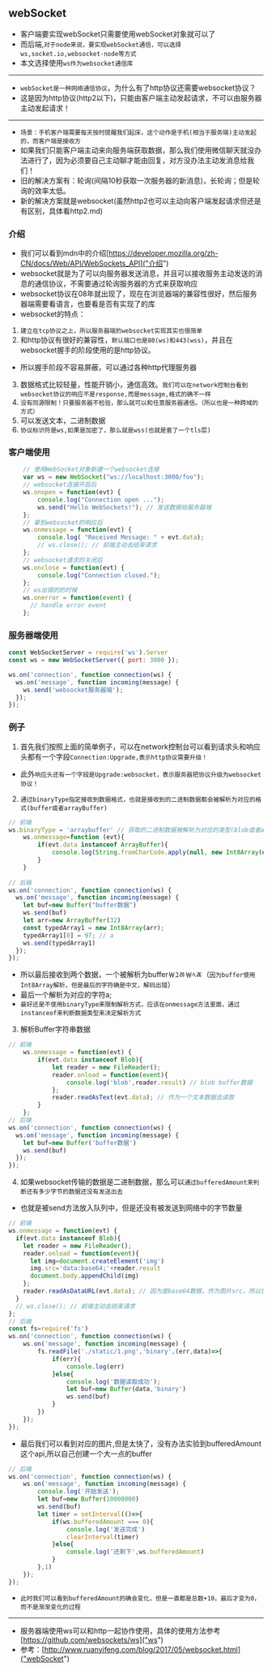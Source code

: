 ## webSocket
* 客户端要实现webSocket只需要使用webSocket对象就可以了
* 而后端,`对于node来说，要实现webSocket通信，可以选择ws,socket.io,websocket-node等方式`
* 本文选择使用`ws作为websocket通信库`
---
* `webSocket是一种网络通信协议`，为什么有了http协议还需要websocket协议？
* 这是因为http协议(http2以下)，只能由客户端主动发起请求，不可以由服务器主动发起请求！
---
* `场景：手机客户端需要每天按时提醒我们起床，这个动作是手机(相当于服务端)主动发起的，而客户端是接收方`
* 如果我们只能客户端主动来向服务端获取数据，那么我们使用微信聊天就没办法进行了，因为必须要自己主动聊才能由回复，对方没办法主动发消息给我们！
* 旧的解决方案有：轮询(间隔10秒获取一次服务器的新消息)，长轮询；但是轮询的效率太低。
* 新的解决方案就是websocket(虽然http2也可以主动向客户端发起请求但还是有区别，具体看http2.md)

### 介绍
* 我们可以看到mdn中的介绍[https://developer.mozilla.org/zh-CN/docs/Web/API/WebSockets_API]("介绍")
* websocket就是为了可以向服务器发送消息，并且可以接收服务主动发送的消息的通信协议，不需要通过轮询服务器的方式来获取响应
* websocket协议在08年就出现了，现在在浏览器端的兼容性很好，然后服务器端需要看语言，也要看是否有实现了的库
* websocket的特点：
1. `建立在tcp协议之上，所以服务器端的websocket实现其实也很简单`
2. 和http协议有很好的兼容性，`默认端口也是80(ws)和443(wss)`，并且在websocket握手的阶段使用的是http协议。
* 所以握手阶段不容易屏蔽，可以通过各种http代理服务器
3. 数据格式比较轻量，性能开销小，通信高效。`我们可以在network控制台看到websocket协议的响应不是response,而是message,格式的确不一样`
4. `没有同源限制！只要服务器不检验，那么就可以和任意服务器通信。（所以也是一种跨域的方式）`
5. 可以发送文本，二进制数据
6. `协议标识符是ws,如果是加密了，那么就是wss(也就是套了一个tls层)`

### 客户端使用
```javascript
    // 使用WebSocket对象新建一个websocket连接
    var ws = new WebSocket("ws://localhost:3000/foo");
    // websocket连接开启后
    ws.onopen = function(evt) {
        console.log("Connection open ...");
        ws.send("Hello WebSockets!"); // 发送数据给服务器端
    };
    // 拿到websocket的响应后
    ws.onmessage = function(evt) {
        console.log( "Received Message: " + evt.data);
        // ws.close(); // 前端主动去结束请求
    };
    // websocket请求的关闭后
    ws.onclose = function(evt) {
        console.log("Connection closed.");
    };
    // ws出错的的时候
    ws.onerror = function(event) {
      // handle error event
    };
```
### 服务器端使用
```javascript
const WebSocketServer = require('ws').Server
const ws = new WebSocketServer({ port: 3000 });

ws.on('connection', function connection(ws) {
  ws.on('message', function incoming(message) {
    ws.send('websocket服务器端');
  });
});
```

### 例子
1. 首先我们按照上面的简单例子，可以在network控制台可以看到请求头和响应头都有一个字段`Connection:Upgrade,表示http协议需要升级！`
* 此外`响应头还有一个字段是Upgrade:websocket，表示服务器把协议升级为websocket协议！`
2. `通过binaryType指定接收到数据格式，也就是接收到的二进制数据都会被解析为对应的格式(buffer或者arrayBuffer)`
```javascript
// 前端
ws.binaryType = 'arraybuffer' // 获取的二进制数据被解析为对应的类型(blob或者arrayBuffer)
    ws.onmessage=function (evt){
        if(evt.data instanceof ArrayBuffer){
            console.log(String.fromCharCode.apply(null, new Int8Array(evt.data)))
        }
    }
    
// 后端
ws.on('connection', function connection(ws) {
  ws.on('message', function incoming(message) {
    let buf=new Buffer("buffer数据")
    ws.send(buf)
    let arr=new ArrayBuffer(32)
    const typedArray1 = new Int8Array(arr);
    typedArray1[0] = 97; // a
    ws.send(typedArray1)
  });
});
```
* 所以最后接收到两个数据，一个被解析为buffer￦ﾕﾰ￦ﾍﾮ（`因为buffer使用Int8Array解析，但是最后的字符确是中文，解码出错`）
* 最后一个解析为对应的字符a;
* `最好还是不使用binaryType来限制解析方式，应该在onmessage方法里面，通过instanceof来判断数据类型来决定解析方式`
3. 解析Buffer字符串数据
```javascript
// 前端
    ws.onmessage = function(evt) {
        if(evt.data instanceof Blob){
            let reader = new FileReader();
            reader.onload = function(event){
                console.log('blob',reader.result) // blob buffer数据
            };
            reader.readAsText(evt.data); // 作为一个文本数据去读取
        }
    };
// 后端
ws.on('connection', function connection(ws) {
  ws.on('message', function incoming(message) {
    let buf=new Buffer('buffer数据')
    ws.send(buf)
  });
});
```
4. 如果websocket传输的数据是二进制数据，那么可以`通过bufferedAmount来判断还有多少字节的数据还没有发送出去`
* 也就是被send方法放入队列中，但是还没有被发送到网络中的字节数量
```javascript
// 前端
ws.onmessage = function(evt) {
  if(evt.data instanceof Blob){
    let reader = new FileReader();
    reader.onload = function(event){
      let img=document.createElement('img')
      img.src='data:base64;'+reader.result
      document.body.appendChild(img)
    };
    reader.readAsDataURL(evt.data); // 因为是base64数据，作为图片src，所以使用url读取方式
  }
  // ws.close(); // 前端主动去结束请求
};
// 后端
const fs=require('fs')
ws.on('connection', function connection(ws) {
    ws.on('message', function incoming(message) {
        fs.readFile('./static/1.png','binary',(err,data)=>{
            if(err){
                console.log(err)
            }else{
                console.log('数据读取成功');
                let buf=new Buffer(data,'binary')
                ws.send(buf)
            }
        })
    });
});
```
* 最后我们可以看到对应的图片,但是太快了，没有办法实验到bufferedAmount这个api,所以自己创建一个大一点的buffer
```javascript
// 后端
ws.on('connection', function connection(ws) {
    ws.on('message', function incoming(message) {
        console.log('开始发送');
        let buf=new Buffer(10000000)
        ws.send(buf)
        let timer = setInterval(()=>{
            if(ws.bufferedAmount === 0){
                console.log('发送完成')
                clearInterval(timer)
            }else{
                console.log('还剩下',ws.bufferedAmount)
            }
        },1)
    });
});
```
* `此时我们可以看到bufferedAmount的确会变化，但是一直都是总数+10，最后才变为0，而不是渐渐变化的过程`
---

* 服务器端使用ws可以和http一起协作使用，具体的使用方法参考 [https://github.com/websockets/ws]("ws")
* 参考：[http://www.ruanyifeng.com/blog/2017/05/websocket.html]("webSocket")
